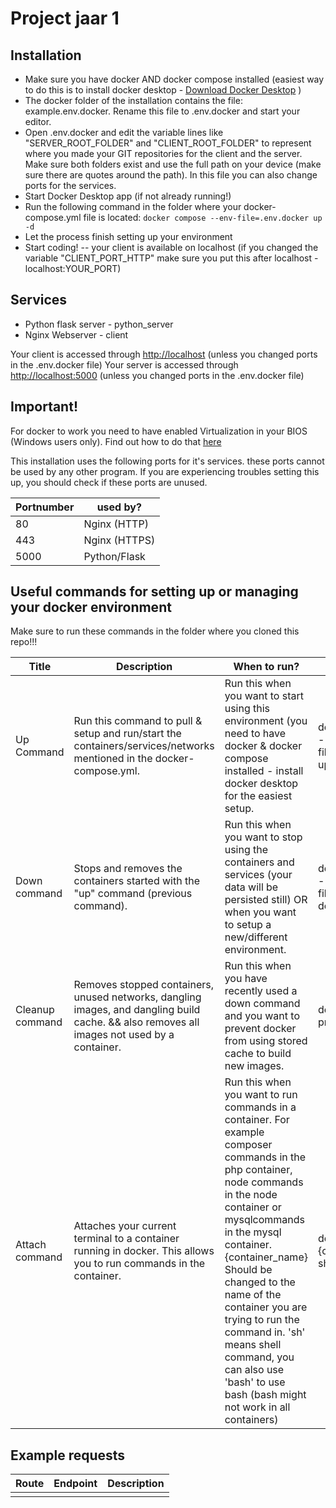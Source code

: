 # Project jaar 1


## Installation
- Make sure you have docker AND docker compose installed (easiest way to do this is to install docker desktop - [Download Docker Desktop](https://www.docker.com/products/docker-desktop) )
- The docker folder of the installation contains the file: example.env.docker. Rename this file to .env.docker and start your editor.
- Open .env.docker and edit the variable lines like "SERVER_ROOT_FOLDER" and "CLIENT_ROOT_FOLDER" to represent where you made your GIT repositories for the client and the server. Make sure both folders exist and use the full path on your device (make sure there are quotes around the path). In this file you can also change ports for the services.
- Start Docker Desktop app (if not already running!)
- Run the following command in the folder where your docker-compose.yml file is located: `docker compose --env-file=.env.docker up -d`
- Let the process finish setting up your environment
- Start coding!
-- your client is available on localhost (if you changed the variable "CLIENT_PORT_HTTP" make sure you put this after localhost - localhost:YOUR_PORT)

## Services
- Python flask server - python_server
- Nginx Webserver - client

Your client is accessed through [http://localhost](http://localhost) (unless you changed ports in the .env.docker file)
Your server is accessed through [http://localhost:5000](http://localhost:5000) (unless you changed ports in the .env.docker file)

## Important!
For docker to work you need to have enabled Virtualization in your BIOS (Windows users only). Find out how to do that [here](https://bce.berkeley.edu/enabling-virtualization-in-your-pc-bios.html)

This installation uses the following ports for it's services. these ports cannot be used by any other program. If you are experiencing troubles setting this up, you should check if these ports are unused. 

| Portnumber | used by? |
|---|---|
| 80 | Nginx (HTTP) |
| 443 | Nginx (HTTPS) |
| 5000 | Python/Flask |


## Useful commands for setting up or managing your docker environment
Make sure to run these commands in the folder where you cloned this repo!!!

|  Title | Description  | When to run?  |  Command |
|---|---|---|---|
| Up Command  | Run this command to pull & setup and run/start the containers/services/networks mentioned in the docker-compose.yml. | Run this when you want to start using this environment (you need to have docker & docker compose installed - install docker desktop for the easiest setup. | docker compose --env-file=.env.docker up -d |
| Down command | Stops and removes the containers started with the "up" command (previous command). | Run this when you want to stop using the containers and services (your data will be persisted still) OR when you want to setup a new/different environment. | docker compose --env-file=.env.docker down |
| Cleanup command | Removes stopped containers, unused networks, dangling images, and dangling build cache. && also removes all images not used by a container. | Run this when you have recently used a down command and you want to prevent docker from using stored cache to build new images. | docker image prune -a |
| Attach command | Attaches your current terminal to a container running in docker. This allows you to run commands in the container. | Run this when you want to run commands in a container. For example composer commands in the php container, node commands in the node container or mysqlcommands in the mysql container. {container_name} Should be changed to the name of the container you are trying to run the command in. 'sh' means shell command, you can also use 'bash' to use bash (bash might not work in all containers) | docker exec -it {container_name} sh |


## Example requests
| Route | Endpoint | Description |
|---|---|---|
| | |
